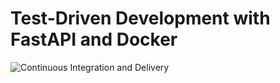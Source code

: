 # Test-Driven Development with FastAPI and Docker


![Continuous Integration and Delivery](https://github.com/kutuzov13/fastapi/actions/workflows/main.yml/badge.svg?branch=master)

